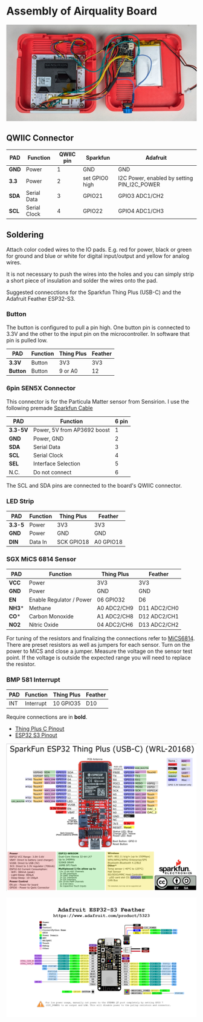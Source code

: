 # Assembly of Airquality Board

<a href="..\assets\pictures\Environment_Top_Open_with_Plugins.jpg" target="_blank">
  <img src="..\assets\pictures\Environment_Top_Open_with_Plugins.jpg" style="width: 600px;">
</a>

## QWIIC Connector

PAD       | Function       | QWIIC pin | Sparkfun       | Adafruit
---       |---             |---        |---             |--- 
**GND**   | Power          | 1         | GND            | GND
**3.3**   | Power          | 2         | set GPIO0 high | I2C Power, enabled by setting PIN_I2C_POWER
**SDA**   | Serial Data    | 3         | GPIO21         | GPIO3 ADC1/CH2
**SCL**   | Serial Clock   | 4         | GPIO22         | GPIO4 ADC1/CH3

## Soldering

Attach color coded wires to the IO pads. E.g. red for power, black or green for ground and blue or white for digital input/output and yellow for analog wires. 

It is not necessary to push the wires into the holes and you can simply strip a short piece of insulation and solder the wires onto the pad.

Suggested connecctions for the Sparkfun Thing Plus (USB-C) and the Adafruit Feather ESP32-S3.

### Button

The button is configured to pull a pin high. One button pin is connected to 3.3V and the other to the input pin on the microcontroller. In software that pin is pulled low.

PAD       | Function        | Thing Plus    | Feather
---       |---              |---            |---
**3.3V**  | Button          | 3V3           | 3V3
**Button**| Button          | 9 or A0       | 12

### 6pin SEN5X Connector

This connector is for the Particula Matter sensor from Sensirion. I use the following premade [Sparkfun Cable](https://cdn.sparkfun.com/assets/8/7/b/c/8/ACCA-3479_Model__1_.pdf)

PAD        | Function                    | 6 pin
---        |---                          |---
**3.3-5V** | Power, 5V from AP3692 boost | 1
**GND**    | Power, GND                  | 2
**SDA**    | Serial Data                 | 3
**SCL**    | Serial Clock                | 4
**SEL**    | Interface Selection         | 5
N.C.       | Do not connect              | 6 

The SCL and SDA pins are connected to the board's QWIIC connector.

### LED Strip

PAD       | Function                  | Thing Plus  | Feather
---       |---                        |---          |---
**3.3-5** | Power                     | 3V3         | 3V3 
**GND**   | Power                     | GND         | GND
**DIN**   | Data In                   | SCK GPIO18  | A0 GPIO18

### SGX MiCS 6814 Sensor

PAD       | Function                  | Thing Plus  | Feather
---       |---                        |---          |---
**VCC**   | Power                     | 3V3         | 3V3 
**GND**   | Power                     | GND         | GND
**EN**    | Enable Regulator / Power  | 06   GPIO32 | D6
**NH3***  | Methane                   | A0 ADC2/CH9 | D11 ADC2/CH0
**CO***   | Carbon Monoxide           | A1 ADC2/CH8 | D12 ADC2/CH1
**NO2**   | Nitric Oxide              | 04 ADC2/CH6 | D13 ADC2/CH2

For tuning of the resistors and finalizing the connections refer to [MiCS6814](MICS6814_on_3V.md).
There are preset resistors as well as jumpers for each sensor. Turn on the power to MiCS and close a jumper. Measure the voltage on the sensor test point. If the voltage is outside the expected range you will need to replace the resistor.

### BMP 581 Interrupt

PAD       | Function                  | Thing Plus  | Feather
---       |---                        |---          |---
INT       | Interrupt                 | 10   GPIO35 | D10


Require connections are in **bold**.

- [Thing Plus C Pinout](https://cdn.sparkfun.com/assets/3/9/5/f/e/SparkFun_Thing_Plus_ESP32_WROOM_C_graphical_datasheet2.pdf)
- [ESP32 S3 Pinout](https://learn.adafruit.com/assets/110811)

![Thing Plus C Pinout](..\assets\ThingPlusC_PinOut.png)

![Adafruit Feather ESP32 S3](../assets/adafruit_products_Adafruit_Feather_ESP32-S3_Pinout.png)

